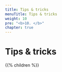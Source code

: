 ```yaml
---
title: Tips & tricks
menuTitle: Tips & tricks
weight: 10
pre: "<b>10. </b>"
chapter: true
---
```


# Tips & tricks

{{% children %}}
